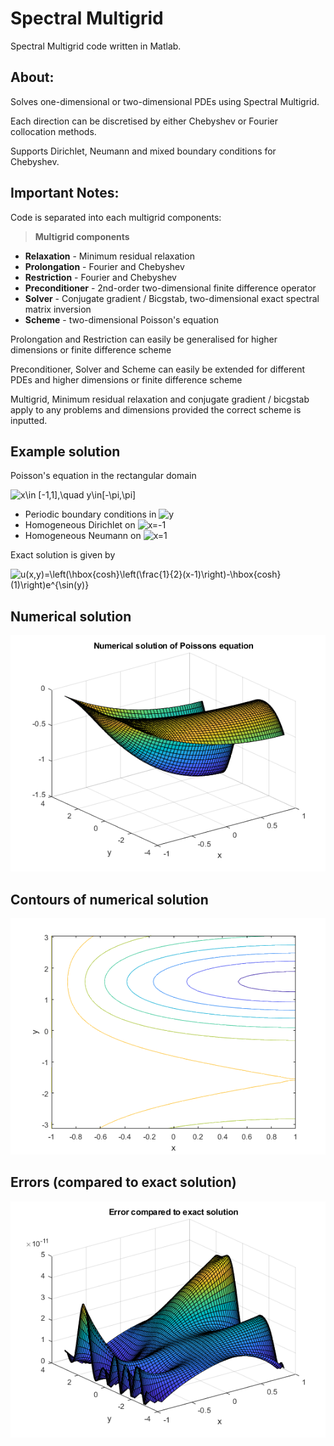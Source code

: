# Spectral Multigrid

Spectral Multigrid code written in Matlab.

## About:
Solves one-dimensional or two-dimensional PDEs using Spectral Multigrid.

Each direction can be discretised by either Chebyshev or Fourier collocation methods.

Supports Dirichlet, Neumann and mixed boundary conditions for Chebyshev.

## Important Notes:

Code is separated into each multigrid components:

> **Multigrid components**
* **Relaxation** - Minimum residual relaxation
* **Prolongation** - Fourier and Chebyshev
* **Restriction** - Fourier and Chebyshev
* **Preconditioner** - 2nd-order two-dimensional finite difference operator
* **Solver** - Conjugate gradient / Bicgstab, two-dimensional exact spectral matrix inversion
* **Scheme** - two-dimensional Poisson's equation

Prolongation and Restriction can easily be generalised for higher dimensions or finite difference scheme

Preconditioner, Solver and Scheme can easily be extended for different PDEs and higher dimensions or finite difference scheme

Multigrid, Minimum residual relaxation and conjugate gradient / bicgstab apply to any problems and dimensions provided the correct scheme is inputted. 

## Example solution
Poisson's equation in the rectangular domain

<img src="https://latex.codecogs.com/svg.image?x\in&space;[-1,1],\quad&space;y\in[-\pi,\pi]" title="x\in [-1,1],\quad y\in[-\pi,\pi]" />

* Periodic boundary conditions in <img src="https://latex.codecogs.com/svg.image?y" title="y" />
* Homogeneous Dirichlet on <img src="https://latex.codecogs.com/svg.image?x=-1" title="x=-1" />
* Homogeneous Neumann on <img src="https://latex.codecogs.com/svg.image?x=1" title="x=1" /> 

Exact solution is given by 

<img src="https://latex.codecogs.com/svg.image?u(x,y)=\left(\hbox{cosh}\left(\frac{1}{2}(x-1)\right)-\hbox{cosh}(1)\right)e^{\sin(y)}" title="u(x,y)=\left(\hbox{cosh}\left(\frac{1}{2}(x-1)\right)-\hbox{cosh}(1)\right)e^{\sin(y)}" />

## Numerical solution
![Plot of numerical solution](./Images/plot1.png)

## Contours of numerical solution
![Contours of numerical solution](./Images/plot2.png)

## Errors (compared to exact solution)
![Numerical errors](./Images/plot3.png)
